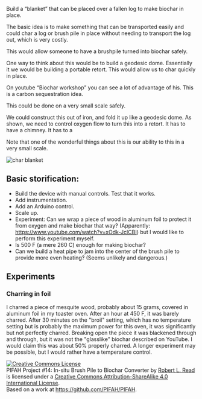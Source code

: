 Build a “blanket” that can be placed over a fallen log to make biochar in place.

The basic idea is to make something that can be transported easily and could char a log or brush pile in place without needing to transport the log out, which is very costly.

This would allow someone to have a brushpile turned into biochar safely.

One way to think about this would be to build a geodesic dome.  Essentially it we would be building a portable retort.   This would allow us to char quickly in place.

On youtube “Biochar workshop” you can see a lot of advantage of his.  This is a carbon sequestration idea.  

This could be done on a very small scale safely.

We could construct this out of iron, and fold it up like a geodesic dome.  As shown, we need to control oxygen flow to turn this into a retort.  It has to have a chimney.  It has to a

Note that one of the wonderful things about this is our ability to this in a very small scale.

![char blanket](https://cloud.githubusercontent.com/assets/5296671/7100031/22835362-dfcf-11e4-8d16-909f01924fab.png)


## Basic storification:

* Build the device with manual controls.  Test that it works.
* Add instrumentation.
* Add an Arduino control.
* Scale up.
* Experiment: Can we wrap a piece of wood in aluminum foil to protect it from oxygen and make biochar that way? (Apparently: https://www.youtube.com/watch?v=xOdk-JclCBI) but I would like to perform this experiment myself. 
* Is 500 F (a mere 260 C) enough for making biochar?
* Can we build a heat pipe to jam into the center of the brush pile to provide more even heating? (Seems unlikely and dangerous.)


## Experiments

### Charring in foil

I charred a piece of mesquite wood, probably about 15 grams, covered in aluminum foil in my toaster oven.  After an hour at 450 F, it was barely charred.  After 30 minutes on the "broil" setting, which has no temperature setting but is probably the maximum power for this oven, it was significantly but not perfectly charred.  Breaking open the piece it was blackened through and through, but it was not the "glasslike" biochar described on YouTube.  I would claim this was about 50% properly charred.  A longer experiment may be possible, but I would rather have a temperature control.

<a rel="license" href="http://creativecommons.org/licenses/by-sa/4.0/"><img alt="Creative Commons License" style="border-width:0" src="https://i.creativecommons.org/l/by-sa/4.0/88x31.png" /></a><br /><span xmlns:dct="http://purl.org/dc/terms/" href="http://purl.org/dc/dcmitype/Text" property="dct:title" rel="dct:type">PIFAH Project #14: In-situ Brush Pile to Biochar Converter</span> by <a xmlns:cc="http://creativecommons.org/ns#" href="https://github.com/PIFAH/PIFAH" property="cc:attributionName" rel="cc:attributionURL">Robert L. Read</a> is licensed under a <a rel="license" href="http://creativecommons.org/licenses/by-sa/4.0/">Creative Commons Attribution-ShareAlike 4.0 International License</a>.<br />Based on a work at <a xmlns:dct="http://purl.org/dc/terms/" href="https://github.com/PIFAH/PIFAH" rel="dct:source">https://github.com/PIFAH/PIFAH</a>.
